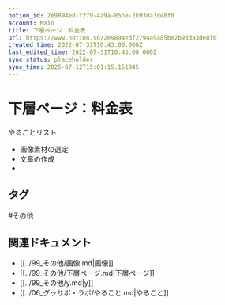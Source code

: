 ```yaml
---
notion_id: 2e9894ed-f279-4a9a-85be-2b93da3de8f0
account: Main
title: 下層ページ：料金表
url: https://www.notion.so/2e9894edf2794a9a85be2b93da3de8f0
created_time: 2022-07-31T10:43:00.000Z
last_edited_time: 2022-07-31T10:43:00.000Z
sync_status: placeholder
sync_time: 2025-07-12T15:01:15.151945
---
```

# 下層ページ：料金表

やることリスト
- 画像素材の選定
- 文章の作成
- 

## タグ

#その他 

## 関連ドキュメント

- [[../99_その他/画像.md|画像]]
- [[../99_その他/下層ページ.md|下層ページ]]
- [[../99_その他/y.md|y]]
- [[../06_グッサポ・ラボ/やること.md|やること]]
